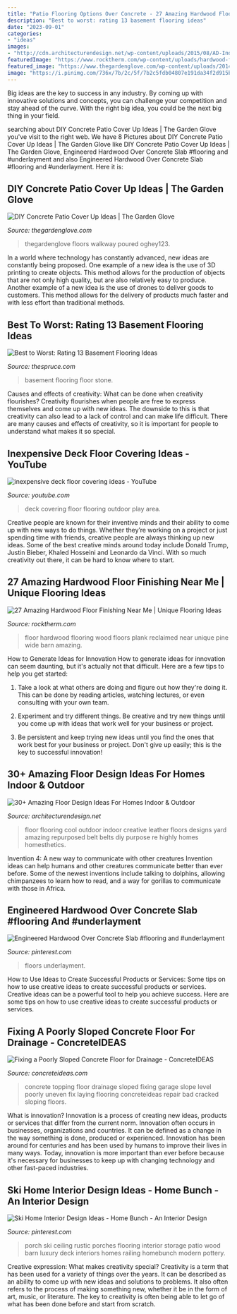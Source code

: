 ```yaml
---
title: "Patio Flooring Options Over Concrete - 27 Amazing Hardwood Floor Finishing Near Me"
description: "Best to worst: rating 13 basement flooring ideas"
date: "2023-09-01"
categories:
- "ideas"
images:
- "http://cdn.architecturendesign.net/wp-content/uploads/2015/08/AD-Indoor-Outdoor-Floor-Design-Ideas-30.jpg"
featuredImage: "https://www.rocktherm.com/wp-content/uploads/hardwood-floor-finishing-near-me-of-image-detail-for-character-of-these-wide-plank-reclaimed-floors-pertaining-to-wide-plank-barn-wood-flooring-authentic-pine-floors-reclaimed-wood-complimen.jpg"
featured_image: "https://www.thegardenglove.com/wp-content/uploads/2014/04/FH09APR_CONPAT_03.jpg"
image: "https://i.pinimg.com/736x/7b/2c/5f/7b2c5fdb04807e191da34f2d915b6596--rustic-houses-modern-houses.jpg"
---
```



Big ideas are the key to success in any industry. By coming up with innovative solutions and concepts, you can challenge your competition and stay ahead of the curve. With the right big idea, you could be the next big thing in your field.

	

		
searching about DIY Concrete Patio Cover Up Ideas | The Garden Glove you've visit to the right web. We have 8 Pictures about DIY Concrete Patio Cover Up Ideas | The Garden Glove like DIY Concrete Patio Cover Up Ideas | The Garden Glove, Engineered Hardwood Over Concrete Slab #flooring and #underlayment and also Engineered Hardwood Over Concrete Slab #flooring and #underlayment. Here it is:
		
    
## DIY Concrete Patio Cover Up Ideas | The Garden Glove

<img loading=lazy src="https://www.thegardenglove.com/wp-content/uploads/2014/04/FH09APR_CONPAT_03.jpg" onerror="this.onerror=null;this.src='https://tse4.mm.bing.net/th?id=OIP.jST9KPP254q01ULJt1r6gwAAAA&amp;pid=15.1';" alt="DIY Concrete Patio Cover Up Ideas | The Garden Glove">

_Source: thegardenglove.com_

>thegardenglove floors walkway poured oghey123. 

	

In a world where technology has constantly advanced, new ideas are constantly being proposed. One example of a new idea is the use of 3D printing to create objects. This method allows for the production of objects that are not only high quality, but are also relatively easy to produce. Another example of a new idea is the use of drones to deliver goods to customers. This method allows for the delivery of products much faster and with less effort than traditional methods.

    
## Best To Worst: Rating 13 Basement Flooring Ideas

<img loading=lazy src="https://fthmb.tqn.com/Xo3TtzO5TwAENB_1KB2qyHmeg3w=/2122x1415/filters:fill(auto,1)/Basement-with-Stone-Floor-171577549-56a4a0d05f9b58b7d0d7e4ae.jpg" onerror="this.onerror=null;this.src='https://tse2.mm.bing.net/th?id=OIP.OtKoW5yaYzT8MJRpDwydngHaE8&amp;pid=15.1';" alt="Best to Worst: Rating 13 Basement Flooring Ideas">

_Source: thespruce.com_

>basement flooring floor stone. 

	

Causes and effects of creativity: What can be done when creativity flourishes?
Creativity flourishes when people are free to express themselves and come up with new ideas. The downside to this is that creativity can also lead to a lack of control and can make life difficult. There are many causes and effects of creativity, so it is important for people to understand what makes it so special.

    
## Inexpensive Deck Floor Covering Ideas - YouTube

<img loading=lazy src="https://i.ytimg.com/vi/BwLY_bjRz48/hqdefault.jpg" onerror="this.onerror=null;this.src='https://tse3.mm.bing.net/th?id=OIP.JYD2RA0HoGzRVSDUZq71dgHaFj&amp;pid=15.1';" alt="inexpensive deck floor covering ideas - YouTube">

_Source: youtube.com_

>deck covering floor flooring outdoor play area. 

	

Creative people are known for their inventive minds and their ability to come up with new ways to do things. Whether they’re working on a project or just spending time with friends, creative people are always thinking up new ideas. Some of the best creative minds around today include Donald Trump, Justin Bieber, Khaled Hosseini and Leonardo da Vinci. With so much creativity out there, it can be hard to know where to start.

    
## 27 Amazing Hardwood Floor Finishing Near Me | Unique Flooring Ideas

<img loading=lazy src="https://www.rocktherm.com/wp-content/uploads/hardwood-floor-finishing-near-me-of-image-detail-for-character-of-these-wide-plank-reclaimed-floors-pertaining-to-wide-plank-barn-wood-flooring-authentic-pine-floors-reclaimed-wood-complimen.jpg" onerror="this.onerror=null;this.src='https://tse4.mm.bing.net/th?id=OIP.HHB9zQMIAVO0gGj0hA1U_QHaLH&amp;pid=15.1';" alt="27 Amazing Hardwood Floor Finishing Near Me | Unique Flooring Ideas">

_Source: rocktherm.com_

>floor hardwood flooring wood floors plank reclaimed near unique pine wide barn amazing. 

	

How to Generate Ideas for Innovation
How to generate ideas for innovation can seem daunting, but it's actually not that difficult. Here are a few tips to help you get started:
1. Take a look at what others are doing and figure out how they're doing it. This can be done by reading articles, watching lectures, or even consulting with your own team.

2. Experiment and try different things. Be creative and try new things until you come up with ideas that work well for your business or project.

3. Be persistent and keep trying new ideas until you find the ones that work best for your business or project. Don't give up easily; this is the key to successful innovation!

    
## 30+ Amazing Floor Design Ideas For Homes Indoor &amp; Outdoor

<img loading=lazy src="http://cdn.architecturendesign.net/wp-content/uploads/2015/08/AD-Indoor-Outdoor-Floor-Design-Ideas-30.jpg" onerror="this.onerror=null;this.src='https://tse1.mm.bing.net/th?id=OIP.ZYKyqbCRREx1zdY0u8j0KQHaJ4&amp;pid=15.1';" alt="30+ Amazing Floor Design Ideas For Homes Indoor &amp; Outdoor">

_Source: architecturendesign.net_

>floor flooring cool outdoor indoor creative leather floors designs yard amazing repurposed belt belts diy purpose re highly homes homesthetics. 

	

Invention 4: A new way to communicate with other creatures
Invention ideas can help humans and other creatures communicate better than ever before. Some of the newest inventions include talking to dolphins, allowing chimpanzees to learn how to read, and a way for gorillas to communicate with those in Africa.

    
## Engineered Hardwood Over Concrete Slab #flooring And #underlayment

<img loading=lazy src="https://i.pinimg.com/736x/f3/a9/35/f3a935fbb5648e028fa611c348a9bf9c.jpg" onerror="this.onerror=null;this.src='https://tse2.mm.bing.net/th?id=OIP.uTntZ1jDACKncBKzcknlVAHaLq&amp;pid=15.1';" alt="Engineered Hardwood Over Concrete Slab #flooring and #underlayment">

_Source: pinterest.com_

>floors underlayment. 

	

How to Use Ideas to Create Successful Products or Services: Some tips on how to use creative ideas to create successful products or services.
Creative ideas can be a powerful tool to help you achieve success. Here are some tips on how to use creative ideas to create successful products or services.

    
## Fixing A Poorly Sloped Concrete Floor For Drainage - ConcreteIDEAS

<img loading=lazy src="http://www.concreteideas.com/wp-content/uploads/2014/10/slope-wet.png" onerror="this.onerror=null;this.src='https://tse1.mm.bing.net/th?id=OIP.3E2cdM-wmpFcpq4vAbdK2gHaFj&amp;pid=15.1';" alt="Fixing a Poorly Sloped Concrete Floor for Drainage - ConcreteIDEAS">

_Source: concreteideas.com_

>concrete topping floor drainage sloped fixing garage slope level poorly uneven fix laying flooring concreteideas repair bad cracked sloping floors. 

	

What is innovation?
Innovation is a process of creating new ideas, products or services that differ from the current norm. Innovation often occurs in businesses, organizations and countries. It can be defined as a change in the way something is done, produced or experienced. 
Innovation has been around for centuries and has been used by humans to improve their lives in many ways. Today, innovation is more important than ever before because it's necessary for businesses to keep up with changing technology and other fast-paced industries.

    
## Ski Home Interior Design Ideas - Home Bunch - An Interior Design

<img loading=lazy src="https://i.pinimg.com/736x/7b/2c/5f/7b2c5fdb04807e191da34f2d915b6596--rustic-houses-modern-houses.jpg" onerror="this.onerror=null;this.src='https://tse3.mm.bing.net/th?id=OIP.xmjFdsWWn6_J9ePLPsb0kwHaKT&amp;pid=15.1';" alt="Ski Home Interior Design Ideas - Home Bunch - An Interior Design">

_Source: pinterest.com_

>porch ski ceiling rustic porches flooring interior storage patio wood barn luxury deck interiors homes railing homebunch modern pottery. 

	

Creative expression: What makes creativity special?
Creativity is a term that has been used for a variety of things over the years. It can be described as an ability to come up with new ideas and solutions to problems. It also often refers to the process of making something new, whether it be in the form of art, music, or literature. The key to creativity is often being able to let go of what has been done before and start from scratch.

